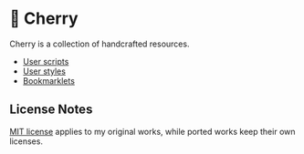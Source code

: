 # 🍒 Cherry

Cherry is a collection of handcrafted resources.

- [User scripts](scripts/README.md)
- [User styles](styles/README.md)
- [Bookmarklets](Bookmarklets.md)

## License Notes

[MIT license](LICENSE) applies to my original works, while ported works keep their own licenses.

